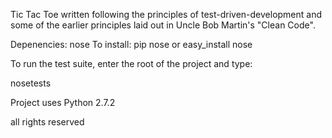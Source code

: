 Tic Tac Toe written following the principles of 
test-driven-development and some of the earlier
principles laid out in Uncle Bob Martin's "Clean Code".


Depenencies:
nose
To install:
pip nose   or
easy_install nose

To run the test suite, enter the root of the
project and type:

nosetests 

Project uses Python 2.7.2

all rights reserved
